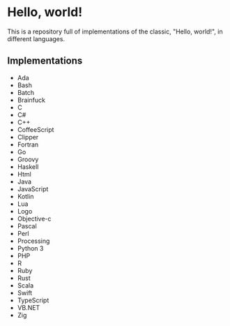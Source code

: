 # Hello, world!
This is a repository full of implementations of the classic, "Hello, world!", in different languages.

## Implementations
- Ada
- Bash
- Batch
- Brainfuck
- C
- C#
- C++
- CoffeeScript
- Clipper
- Fortran
- Go
- Groovy
- Haskell
- Html
- Java
- JavaScript
- Kotlin
- Lua
- Logo
- Objective-c
- Pascal
- Perl
- Processing
- Python 3
- PHP
- R
- Ruby
- Rust
- Scala
- Swift
- TypeScript
- VB.NET
- Zig
